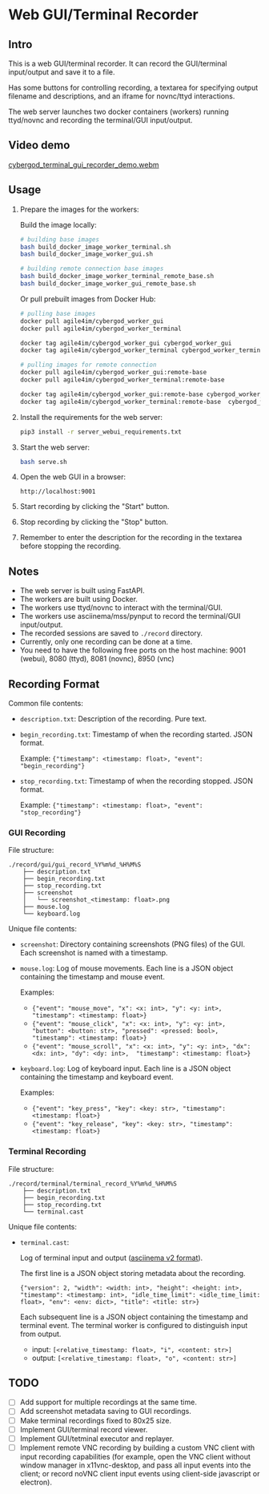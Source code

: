# Web GUI/Terminal Recorder

<!-- TODO: use ducktrack for gui recording (https://github.com/TheDuckAI/DuckTrack) -->
<!-- TODO: follow osworld data curation format (https://os-world.github.io/explorer.html) -->

## Intro

This is a web GUI/terminal recorder. It can record the GUI/terminal input/output and save it to a file.

Has some buttons for controlling recording, a textarea for specifying output filename and descriptions, and an iframe for novnc/ttyd interactions.

The web server launches two docker containers (workers) running ttyd/novnc and recording the terminal/GUI input/output.

## Video demo

[cybergod_terminal_gui_recorder_demo.webm](https://github.com/user-attachments/assets/620e4625-38ca-4c83-ae35-410ef008c640)

## Usage

1. Prepare the images for the workers:

    Build the image locally:

    ```bash
    # building base images
    bash build_docker_image_worker_terminal.sh
    bash build_docker_image_worker_gui.sh

    # building remote connection base images
    bash build_docker_image_worker_terminal_remote_base.sh
    bash build_docker_image_worker_gui_remote_base.sh
    ```

    Or pull prebuilt images from Docker Hub:

    ```bash
    # pulling base images
    docker pull agile4im/cybergod_worker_gui
    docker pull agile4im/cybergod_worker_terminal

    docker tag agile4im/cybergod_worker_gui cybergod_worker_gui
    docker tag agile4im/cybergod_worker_terminal cybergod_worker_terminal

    # pulling images for remote connection
    docker pull agile4im/cybergod_worker_gui:remote-base
    docker pull agile4im/cybergod_worker_terminal:remote-base

    docker tag agile4im/cybergod_worker_gui:remote-base cybergod_worker_gui:remote-base
    docker tag agile4im/cybergod_worker_terminal:remote-base  cybergod_worker_terminal:remote-base 
    ```

2. Install the requirements for the web server:
    ```bash
    pip3 install -r server_webui_requirements.txt
    ```
3. Start the web server:
    ```bash
    bash serve.sh
    ```
4. Open the web GUI in a browser:
    ```
    http://localhost:9001
    ```
5. Start recording by clicking the "Start" button.
6. Stop recording by clicking the "Stop" button.
7. Remember to enter the description for the recording in the textarea before stopping the recording.

## Notes

- The web server is built using FastAPI.
- The workers are built using Docker.
- The workers use ttyd/novnc to interact with the terminal/GUI.
- The workers use asciinema/mss/pynput to record the terminal/GUI input/output.
- The recorded sessions are saved to `./record` directory.
- Currently, only one recording can be done at a time.
- You need to have the following free ports on the host machine: 9001 (webui), 8080 (ttyd), 8081 (novnc), 8950 (vnc)

## Recording Format

Common file contents:

- `description.txt`: Description of the recording. Pure text.

- `begin_recording.txt`: Timestamp of when the recording started. JSON format.

    Example: `{"timestamp": <timestamp: float>, "event": "begin_recording"}`

- `stop_recording.txt`: Timestamp of when the recording stopped. JSON format. 

    Example: `{"timestamp": <timestamp: float>, "event": "stop_recording"}`

### GUI Recording

File structure:

```
./record/gui/gui_record_%Y%m%d_%H%M%S
    ├── description.txt
    ├── begin_recording.txt
    ├── stop_recording.txt
    ├── screenshot
    │   └── screenshot_<timestamp: float>.png
    ├── mouse.log
    └── keyboard.log
```

Unique file contents:

- `screenshot`: Directory containing screenshots (PNG files) of the GUI. Each screenshot is named with a timestamp.
- `mouse.log`: Log of mouse movements. Each line is a JSON object containing the timestamp and mouse event.
  
  Examples:
    - `{"event": "mouse_move", "x": <x: int>, "y": <y: int>, "timestamp": <timestamp: float>}`
    - `{"event": "mouse_click", "x": <x: int>, "y": <y: int>, "button": <button: str>, "pressed": <pressed: bool>, "timestamp": <timestamp: float>}`
    - `{"event": "mouse_scroll", "x": <x: int>, "y": <y: int>, "dx": <dx: int>, "dy": <dy: int>,  "timestamp": <timestamp: float>}`
- `keyboard.log`: Log of keyboard input. Each line is a JSON object containing the timestamp and keyboard event.

  Examples:
    - `{"event": "key_press", "key": <key: str>, "timestamp": <timestamp: float>}`
    - `{"event": "key_release", "key": <key: str>, "timestamp": <timestamp: float>}`

### Terminal Recording

File structure:

```
./record/terminal/terminal_record_%Y%m%d_%H%M%S
    ├── description.txt
    ├── begin_recording.txt
    ├── stop_recording.txt
    └── terminal.cast
```

Unique file contents:

- `terminal.cast`:
    
    Log of terminal input and output ([asciinema v2 format](https://docs.asciinema.org/manual/asciicast/v2/)).
    
    The first line is a JSON object storing metadata about the recording.

    `{"version": 2, "width": <width: int>, "height": <height: int>, "timestamp": <timestamp: int>, "idle_time_limit": <idle_time_limit: float>, "env": <env: dict>, "title": <title: str>}`
    
    Each subsequent line is a JSON object containing the timestamp and terminal event. The terminal worker is configured to distinguish input from output.

    - input: `[<relative_timestamp: float>, "i", <content: str>]`
    - output: `[<relative_timestamp: float>, "o", <content: str>]`


## TODO

- [ ] Add support for multiple recordings at the same time.
- [ ] Add screenshot metadata saving to GUI recordings.
- [ ] Make terminal recordings fixed to 80x25 size.
- [ ] Implement GUI/terminal record viewer.
- [ ] Implement GUI/tetminal executor and replayer.
- [ ] Implement remote VNC recording by building a custom VNC client with input recording capabilities (for example, open the VNC client without window manager in x11vnc-desktop, and pass all input events into the client; or record noVNC client input events using client-side javascript or electron).